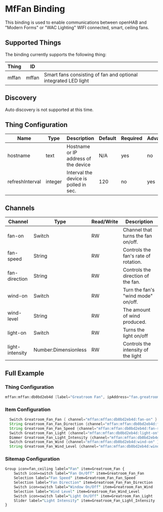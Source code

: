 # MfFan Binding

This binding is used to enable communications between openHAB and "Modern Forms" or "WAC Lighting" WIFI connected, smart, ceiling fans.

## Supported Things

The binding currently supports the following thing:

| Thing         | ID          |                                                                |
|---------------|-------------|----------------------------------------------------------------|
| mffan         | mffan       | Smart fans consisting of fan and optional integrated LED light |

## Discovery

Auto discovery is not supported at this time.

## Thing Configuration

| Name            | Type    | Description                           | Default | Required | Advanced |
|-----------------|---------|---------------------------------------|---------|----------|----------|
| hostname        | text    | Hostname or IP address of the device  | N/A     | yes      | no       |
| refreshInterval | integer | Interval the device is polled in sec. | 120     | no       | yes      |

## Channels

| Channel          | Type                  | Read/Write | Description                         |
|------------------|------------------------|------------|-------------------------------------|
| fan-on           | Switch                 | RW         | Channel that turns the fan on/off.  |
| fan-speed        | String                 | RW         | Controls the fan's rate of rotation.|
| fan-direction    | String                 | RW         | Controls the direction of the fan.  |
| wind-on          | Switch                 | RW         | Turn the fan's "wind mode" on/off.  |
| wind-level       | String                 | RW         | The amount of wind produced.        |
| light-on         | Switch                 | RW         | Turns the light on/off              |
| light-intensity  | Number:Dimensionless   | RW         | Controls the intensity of the light |


## Full Example

### Thing Configuration

```java
mffan:mffan:db0bd2eb4d [label="Greatroom Fan", ipAddress="fan.greatroom.local", pollingPeriod = "120"]
```

### Item Configuration

```java
  Switch Greatroom_Fan_Fan { channel="mffan:mffan:db0bd2eb4d:fan-on" }
  String Greatroom_Fan_Fan_Direction {channel="mffan:mffan:db0bd2eb4d:fan-direction" }
  String Greatroom_Fan_Fan_Speed {channel="mffan:mffan:db0bd2eb4d:fan-speed" }
  Switch Greatroom_Fan_Light {channel="mffan:mffan:db0bd2eb4d:light-on" }
  Dimmer Greatroom_Fan_Light_Intensity {channel="mffan:mffan:db0bd2eb4d:light-intensity" }
  Switch Greatroom_Fan_Wind {channel="mffan:mffan:db0bd2eb4d:wind-on" }
  String Greatroom_Fan_Wind_Level {channel="mffan:mffan:db0bd2eb4d:wind-level" }
```

### Sitemap Configuration

```perl
Group icon=fan_ceiling label="Fan" item=Greatroom_Fan {
    Switch icon=switch label="Fan On/Off" item=Greatroom_Fan_Fan
    Selection label="Fan Speed" item=Greatroom_Fan_Fan_Speed
    Selection label="Fan Direction" item=Greatroom_Fan_Fan_Direction
    Switch icon=switch label="Window On/Off" item=Greatroom_Fan_Wind
    Selection label="Wind Level" item=Greatroom_Fan_Wind_Level
    Switch icon=switch label="Light On/Off" item=Greatroom_Fan_Light
    Slider label="Light Intensity" item=Greatroom_Fan_Light_Intensity
}
```
